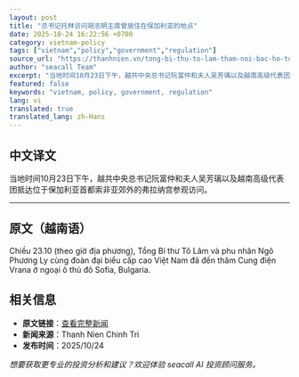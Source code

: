 ```yaml
---
layout: post
title: "总书记托林访问胡志明主席曾居住在保加利亚的地点"
date: 2025-10-24 16:22:56 +0700
category: vietnam-policy
tags: ["vietnam","policy","government","regulation"]
source_url: "https://thanhnien.vn/tong-bi-thu-to-lam-tham-noi-bac-ho-tung-o-tai-bulgaria-185251024102003896.htm"
author: "seacall Team"
excerpt: "当地时间10月23日下午，越共中央总书记阮富仲和夫人吴芳璃以及越南高级代表团抵达位于保加利亚首都索非亚郊外的弗拉纳宫参观访问。..."
featured: false
keywords: "vietnam, policy, government, regulation"
lang: vi
translated: true
translated_lang: zh-Hans
---
```


## 中文译文

当地时间10月23日下午，越共中央总书记阮富仲和夫人吴芳璃以及越南高级代表团抵达位于保加利亚首都索非亚郊外的弗拉纳宫参观访问。

---

## 原文（越南语）

Chiều 23.10 (theo giờ địa phương), Tổng B&iacute; thư T&ocirc; L&acirc;m v&agrave; phu nh&acirc;n Ng&ocirc; Phương Ly c&ugrave;ng đo&agrave;n đại biểu cấp cao Việt Nam đ&atilde; đến thăm Cung điện Vrana ở ngoại &ocirc; thủ đ&ocirc; Sofia, Bulgaria.

## 相关信息

- **原文链接**：[查看完整新闻](https://thanhnien.vn/tong-bi-thu-to-lam-tham-noi-bac-ho-tung-o-tai-bulgaria-185251024102003896.htm)
- **新闻来源**：Thanh Nien Chinh Tri
- **发布时间**：2025/10/24

*想要获取更专业的投资分析和建议？欢迎体验 seacall AI 投资顾问服务。*